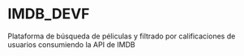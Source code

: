 # IMDB_DEVF
Plataforma de búsqueda de péliculas y filtrado por calificaciones de usuarios consumiendo la API de IMDB
